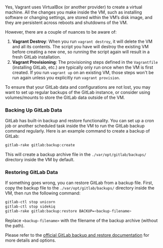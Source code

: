 Yes, Vagrant uses VirtualBox (or another provider) to create a virtual machine. All the changes you make inside the VM, such as installing software or changing settings, are stored within the VM’s disk image, and they are persistent across reboots and shutdowns of the VM.

However, there are a couple of nuances to be aware of:
1. **Vagrant Destroy**: When you run `vagrant destroy`, it will delete the VM and all its contents. The script you have will destroy the existing VM before creating a new one, so running the script again will result in a fresh GitLab installation.
2. **Vagrant Provisioning**: The provisioning steps defined in the `Vagrantfile` (installing GitLab, etc.) are typically only run once when the VM is first created. If you run `vagrant up` on an existing VM, those steps won't be run again unless you explicitly run `vagrant provision`.

To ensure that your GitLab data and configurations are not lost, you may want to set up regular backups of the GitLab instance, or consider using volumes/mounts to store the GitLab data outside of the VM.

### Backing Up GitLab Data
GitLab has built-in backup and restore functionality. You can set up a cron job or another scheduled task inside the VM to run the GitLab backup command regularly. Here is an example command to create a backup of GitLab:

```sh
gitlab-rake gitlab:backup:create
```

This will create a backup archive file in the `./var/opt/gitlab/backups/` directory inside the VM by default.

### Restoring GitLab Data
If something goes wrong, you can restore GitLab from a backup file. First, copy the backup file to the `./var/opt/gitlab/backups/` directory inside the VM, then run the following command:

```sh
gitlab-ctl stop unicorn
gitlab-ctl stop sidekiq
gitlab-rake gitlab:backup:restore BACKUP=<backup-filename>
```

Replace `<backup-filename>` with the filename of the backup archive (without the path).

Please refer to the [official GitLab backup and restore documentation](https://docs.gitlab.com/ee/raketasks/backup_restore.html) for more details and options.